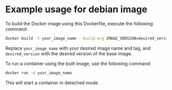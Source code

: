 # Example usage for debian image

To build the Docker image using this Dockerfile, execute the following command:

```bash
docker build -t your_image_name --build-arg IMAGE_VERSION=desired_version .
```

Replace `your_image_name` with your desired image name and tag, and `desired_version` with the desired version of the base image.

To run a container using the built image, use the following command:

```bash
docker run -d your_image_name
```

This will start a container in detached mode.
